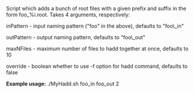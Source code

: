 Script which adds a bunch of root files with a given prefix and suffix in the form foo\_%i.root. Takes 4 arguments, respectively:

<p>inPattern - input naming pattern ("foo" in the above), defaults to "foo\_in"</p>
  
<p>outPattern - output naming pattern, defaults to "foo\_out"</p>
  
<p>maxNFiles - maximum number of files to hadd together at once, defaults to 10</p>
  
<p>override - boolean whether to use -f option for hadd command, defaults to false</p>

**Example usage:** ./MyHadd.sh foo_in foo_out 2
